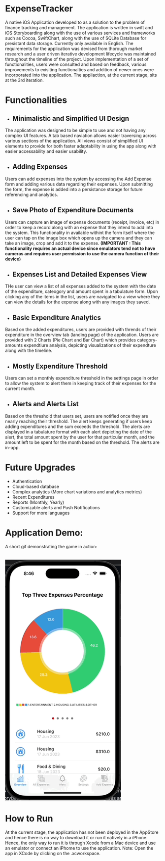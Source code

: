 # ExpenseTracker

A native iOS Application developed to as a solution to the problem of finance tracking and management. The application is written in swift and iOS Storyboarding
along with the use of various services and frameworks such as Cocoa, SwiftChart, along with the use of SQLite Database for presistant data storage. 
Currently only available in English. The requirements for the application was devised from thorough market research and a user driven iterative development lifecycle was maintained 
throughout the timeline of the project. Upon implementation of a set of functionalities, users were consulted and based on feedback, various improvements
to exisiting functionalties and addition of newer ones were incorporated into the application. The appliaction, at the current stage, sits at the
3rd iteration.

# Functionalities
- ## Minimalistic and Simplified UI Design
The application was designed to be simple to use and not having any complex UI features. A tab based naviation allows easier traversing across
various sections of the application. All views consist of simplified UI elements to provide for both faster adaptability in using the app along
with easier accessability and easier usability.
- ## Adding Expenses
Users can add expenses into the system by accessing the Add Expense form and adding various data regarding their expenses. Upon submitting the form,
the expense is added into a persistance storage for future referencing and analytics.
- ## Save Photo of Expenditure Documents
Users can capture an image of expense documents (receipt, invoice, etc) in order to keep a record along with an expense that they intend to add into
the system. This functionality in available withint the form itself where the user can tap on the image box which opens up the camera and they can
take an image, crop and add it to the expense. 
**(IMPORTANT : This functionality requires an actual device since emulators tend not to have cameras and requires user permission to use the camera function of their device)**
- ## Expenses List and Detailed Expenses View
THe user can view a list of all expenses added to the system with the date of the expenditure, cateogory and amount spent in a tabulature form. Upon
clicking any of the items in the list, users are navigated to a view where they can view the details for the expense along with any images they saved.
- ## Basic Expenditure Analytics
Based on the added expenditures, users are provided with thrends of their expenditure in the overview tab (landing page) of the application. Users
are provided with 2 Charts (Pie Chart and Bar Chart) which provides category-amounts expendtiure analysis, depicting visualizations of their expendture
along with the timeline.
- ## Mostly Expenditure Threshold
Users can set a monthly expenditure threshold in the settings page in order to allow the system to alert them in keeping track of their expenses for
the current month.
- ## Alerts and Alerts List
Based on the threshold that users set, users are notified once they are nearly reaching their threshold. The alert keeps generating if users keep
adding expenditures and the sum exceeds the threshold. The alerts are displayed in a tabulature format with each alert depicting the date of the
alert, the total amount spent by the user for that particular month, and the amount left to be spent for the month based on the threshold. The
alerts are in-app.

# Future Upgrades
- Authentication
- Cloud-based database
- Complex analytics (More chart variations and analytics metrics)
- Recent Expenditures
- Reports (Monthly, Yearly) 
- Customizable alerts and Push Notifications
- Support for more languages

 # Application Demo:
 A short gif demonstrating the game in action: <br/>
 <br/>
 <br/>
 ![](FullExpenseTrackerDemo.gif)

# How to Run

At the current stage, the application has not been deployed in the AppStore and hence there is no way to download it or run it natively in
a iPhone. Hence, the only way to run it is through Xcode from a Mac device and use an emulator or connect an iPhome to use the application.
Note: Open the app in XCode by clicking on the .xcworkspace.

